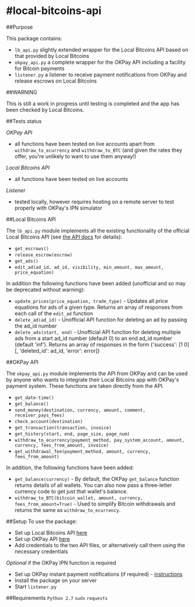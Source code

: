 #local-bitcoins-api
==================

##Purpose

This package contains:
- `lb_api.py` slightly extended wrapper for the Local Bitcoins API based on that provided by Local Bitcoins
- `okpay_api.py` a complete wrapper for the OKPay API including a facility for Bitcoin payments
- `listener.py` a listener to receive payment notifications from OKPay and release escrows on Local Bitcoins


##WARNING

This is still a work in progress until testing is completed and the app has been checked by Local Bitcoins.

##Tests status

_OKPay API_
- all functions have been tested on live accounts apart from `withdraw_to_ecurrency` and `withdraw_to_BTC` (and given the rates they offer, you're unlikely to want to use them anyway!)

_Local Bitcoins API_
- all functions have been tested on live accounts

_Listener_
- tested locally, however requires hosting on a remote server to test properly with OKPay's IPN simulator

##Local Bitcoins API

The `lb_api.py` module implements all the existing functionality of the official Local Bitcoins API (see [the API docs](https://localbitcoins.com/api-docs/) for details):
- `get_escrows()`
- `release_escrow(escrow)`
- `get_ads()`
- `edit_ad(ad_id, ad_id, visibility, min_amount, max_amount, price_equation)`

In addition the following functions have been added (unofficial and so may be deprecated without warning):
- `update_prices(price_equation, trade_type)` - Updates all price equations for ads of a given type. Returns an array of responses from each call of the `edit_ad` function
- `delete_ad(ad_id)` - Unofficial API function for deleting an ad by passing the ad_id number
- `delete_ads(start, end)` - Unofficial API function for deleting multiple ads from a start ad_id number (default 0) to an end ad_id number (default 'inf'). Returns an array of responses in the form {'success': [1 0][, 'deleted_id': ad_id, 'error': error]}

##OKPay API

The `okpay_api.py` module implements the API from OKPay and can be used by anyone who wants to integrate their Local Bitcoins app with OKPay's payment system. These functions are taken directly from the API.
- `get_date-time()`
- `get_balance()`
- `send_money(destination, currency, amount, comment, receiver_pays_fees)`
- `check_account(destination)`
- `get_transaction(transaction, invoice)`
- `get_history(start, end, page_size, page_num)`
- `withdraw_to_ecurrency(payment_method, pay_system_account, amount, currency, fees_from_amount, invoice)`
- `get_withdrawal_fee(payment_method, amount, currency, fees_from_amount)`

In addition, the following functions have been added:
- `get_balance(currency)` - By default, the OKPay `get_balance` function returns details of all wallets. You can also now pass a three-letter currency code to get just that wallet's balance.
- `withdraw_to_BTC(bitcoin_wallet, amount, currency, fees_from_amount=True)` - Used to simplify Bitcoin withdrawals and returns the same as `withdraw_to_ecurrency`.

##Setup
To use the package:
- Set up Local Bitcoins API [here](https://localbitcoins.com/accounts/api/)
- Set up OKPay API [here](https://www.okpay.com/en/developers/interfaces/setup.html)
- Add credentials to the two API files, or alternatively call them using the necessary credentials

_Optional_ if the OKPay IPN function is required
- Set up OKPay instant payment notifications (if required) - [instructions](https://www.okpay.com/en/developers/ipn/setup.html)
- Install the package on your server
- Start `listener.py`

##Requirements
`Python 2.7`
`suds`
`requests`
